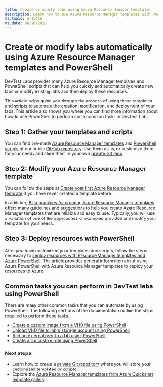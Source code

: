 ```yaml
---
title: Create or modify labs using Azure Resource Manager templates
description: Learn how to use Azure Resource Manager templates with PowerShell to create or modify labs automatically in a DevTest lab
ms.topic: article
ms.date: 06/26/2020
---
```


# Create or modify labs automatically using Azure Resource Manager templates and PowerShell

DevTest Labs provides many Azure Resource Manager templates and PowerShell scripts that can help you quickly and automatically create new labs or modify existing labs and then deploy these resources.

This article helps guide you through the process of using these templates and scripts to automate the creation, modification, and deployment of your labs. This article also shows you where you can find more information about how to use PowerShell to perform some common tasks in DevTest Labs.

## Step 1: Gather your templates and scripts
You can find pre-made [Azure Resource Manager templates](https://github.com/Azure/azure-devtestlab/tree/master/samples/DevTestLabs/QuickStartTemplates) and [PowerShell scripts](https://github.com/Azure/azure-devtestlab/tree/master/samples/DevTestLabs/Scripts) at our public [GitHub repository](https://github.com/Azure/azure-devtestlab). Use them as-is, or customize them for your needs and store them in your own [private Git repo](devtest-lab-add-artifact-repo.md).

## Step 2: Modify your Azure Resource Manager template
You can follow the steps at [Create your first Azure Resource Manager template](../azure-resource-manager/templates/quickstart-create-templates-use-the-portal.md) if you have never created a template before.

In addition, [Best practices for creating Azure Resource Manager templates](../azure-resource-manager/templates/best-practices.md) offers many guidelines and suggestions to help you create Azure Resource Manager templates that are reliable and easy to use. Typically, you will use a variation of one of the approaches or examples provided and modify your template for your needs.

## Step 3: Deploy resources with PowerShell
After you have customized your templates and scripts, follow the steps necessary to [deploy resources with Resource Manager templates and Azure PowerShell](../azure-resource-manager/templates/deploy-powershell.md). The article provides general information about using Azure PowerShell with Azure Resource Manager templates to deploy your resources to Azure.


## Common tasks you can perform in DevTest labs using PowerShell
There are many other common tasks that you can automate by using PowerShell. The following sections of the documentation outline the steps required to perform these tasks.

* [Create a custom image from a VHD file using PowerShell](devtest-lab-create-custom-image-from-vhd-using-powershell.md)
* [Upload VHD file to lab's storage account using PowerShell](devtest-lab-upload-vhd-using-powershell.md)
* [Add an external user to a lab using PowerShell](devtest-lab-add-devtest-user.md#add-an-external-user-to-a-lab-using-powershell)
* [Create a lab custom role using PowerShell](devtest-lab-grant-user-permissions-to-specific-lab-policies.md#creating-a-lab-custom-role-using-powershell)

### Next steps
* Learn how to create a [private Git repository](devtest-lab-add-artifact-repo.md) where you will store your customized templates or scripts.
* Explore the [Azure Resource Manager templates from Azure Quickstart template gallery](https://github.com/Azure/azure-quickstart-templates).